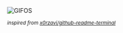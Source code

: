 <div align="justify">
<picture>
    <source media="(prefers-color-scheme: dark)" srcset="https://i.ibb.co/ZprL1J1S/output-gif.gif">
    <source media="(prefers-color-scheme: light)" srcset="https://i.ibb.co/ZprL1J1S/output-gif.gif">
    <img alt="GIFOS" src="https://i.ibb.co/ZprL1J1S/output-gif.gif">
</picture>

<sub><i>inspired from [x0rzavi/github-readme-terminal](https://github.com/x0rzavi/github-readme-terminal)</i></sub>

</div>

<!-- Image deletion URL: https://ibb.co/FL1xqWqX/d68091823463e3e74c6c18dc58cc7ca7 -->